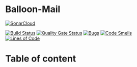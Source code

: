 Balloon-Mail
============

[![SonarCloud](https://sonarcloud.io/images/project_badges/sonarcloud-white.svg)](https://sonarcloud.io/dashboard?id=solec0der_balloon_mail)

[![Build Status](https://travis-ci.com/solec0der/balloon-mail.svg?branch=master)](https://travis-ci.com/solec0der/balloon-mail)
[![Quality Gate Status](https://sonarcloud.io/api/project_badges/measure?project=solec0der_balloon_mail&metric=alert_status)](https://sonarcloud.io/dashboard?id=solec0der_balloon_mail)
[![Bugs](https://sonarcloud.io/api/project_badges/measure?project=solec0der_balloon_mail&metric=bugs)](https://sonarcloud.io/dashboard?id=solec0der_balloon_mail)
[![Code Smells](https://sonarcloud.io/api/project_badges/measure?project=solec0der_balloon_mail&metric=code_smells)](https://sonarcloud.io/dashboard?id=solec0der_balloon_mail)
[![Lines of Code](https://sonarcloud.io/api/project_badges/measure?project=solec0der_balloon_mail&metric=ncloc)](https://sonarcloud.io/dashboard?id=solec0der_balloon_mail)

Table of content
================
